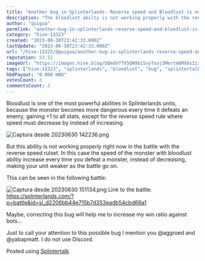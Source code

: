 ```yaml
---
title: "Another bug in Splinterlands: Reverse speed and Bloodlust is not properly working"
description: "The bloodlust abilty is not working properly with the reverse speed ruleset making your monster weaker as battle go on."
author: "quigua"
permlink: "another-bug-in-splinterlands-reverse-speed-and-bloodlust-is-not-properly-working"
category: "hive-13323"
created: "2023-06-30T23:42:33.000Z"
lastUpdate: "2023-06-30T23:42:33.000Z"
url: "/hive-13323/@quigua/another-bug-in-splinterlands-reverse-speed-and-bloodlust-is-not-properly-working"
reputation: 53.52
imageUrl: "https://images.hive.blog/DQmdV77V5QN9bi5vyTsoj3Mertm8MX8sZzxGw6XMiGHccAA/Captura%20desde%202023-06-30%2014-22-36.png"
tags: ["hive-13323", "splinterlands", "bloodlust", "bug", "splintertalk"]
hbdPayout: "0.000 HBD"
votesCount: 3
commentsCount: 3
---
```


Bloodlust is one of the most powerful abilities in Splinterlands units, because the monster becomes more dangerous every time it defeats an enemy, gaining +1 to all stats, except for the reverse speed rule where speed must decrease by instead of increasing.

![Captura desde 20230630 142236.png](https://images.hive.blog/DQmdV77V5QN9bi5vyTsoj3Mertm8MX8sZzxGw6XMiGHccAA/Captura%20desde%202023-06-30%2014-22-36.png)

But this ability is not working properly right now in the battle with the reverse speed rulset.  In this case the speed of the monster with bloodlust abiltiy increase every time you defeat a monster, instead of decreasing, making your unit weaker as the battle go on. 

This can be seen in the following battle:

![Captura desde 20230630 151134.png](https://images.hive.blog/DQmQALa532zN7V5x3Gg7wFFvW5m7MnwsF1HgSfBkuUKsBzi/Captura%20desde%202023-06-30%2015-11-34.png)
Link to the battle: https://splinterlands.com/?p=battle&id=sl_d2206bb44e715b7d353eadb54cbd66a1
 
Maybe, correcting this bug will help me to increase my win ratio against bots... 

Just to call your attention to this possible bug I mention you @aggroed and @yabapmatt. I do not use Discord.

Posted using [Splintertalk](https://www.splintertalk.io/@quigua/another-bug-in-splinterlands-reverse-speed-and-bloodlust-is-not-properly-working)